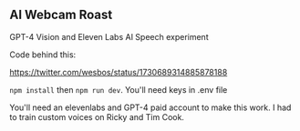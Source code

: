 ## AI Webcam Roast

GPT-4 Vision and Eleven Labs AI Speech experiment

Code behind this:

https://twitter.com/wesbos/status/1730689314885878188

`npm install` then `npm run dev`. You'll need keys in .env file

You'll need an elevenlabs and GPT-4 paid account to make this work. I had to train custom voices on Ricky and Tim Cook.
